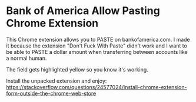 # Bank of America Allow Pasting Chrome Extension

This Chrome extension allows you to PASTE on bankofamerica.com. I made it because the extension "Don't Fuck With Paste" didn't work and I want to be able to PASTE a dollar amount when transferring between accounts like a normal human.

The field gets highlighted yellow so you know it's working.

Install the unpacked extension and enjoy: https://stackoverflow.com/questions/24577024/install-chrome-extension-form-outside-the-chrome-web-store
